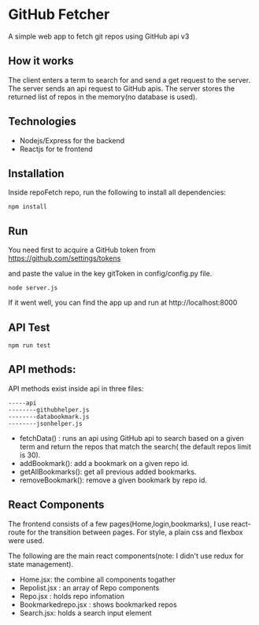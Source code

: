 # GitHub Fetcher
A simple web app to fetch git repos using GitHub api v3

## How it works
The client enters a term to search for and send a get request to the server. The server sends an api request to GitHub apis. The server stores the returned list of repos in the memory(no database is used).

## Technologies 
- Nodejs/Express for the backend
- Reactjs for te frontend

## Installation
Inside repoFetch repo, run the following to install all dependencies:
```
npm install
```
## Run

You need first to acquire a GitHub token from https://github.com/settings/tokens

and paste the value in the key gitToken in config/config.py file.
```
node server.js
```
If it went well, you can find the app up and run at http://localhost:8000

## API Test
```
npm run test
```
## API methods:
API methods exist inside api in three files:
```
-----api
--------githubhelper.js
--------databookmark.js
--------jsonhelper.js
```

- fetchData() : runs an api using GitHub api to search based on a given term and return the repos that match the search( the default repos limit is 30).
- addBookmark(): add a bookmark on a given repo id.
- getAllBookmarks(): get all previous added bookmarks.
- removeBookmark(): remove a given bookmark by repo id.

## React Components
The frontend consists of a few pages(Home,login,bookmarks), I use react-route for the transition between pages. For style, a plain css and flexbox were used.

The following are the main react components(note: I didn't use redux for state management).

- Home.jsx: the combine all components togather
- Repolist.jsx : an array of Repo components
- Repo.jsx : holds repo infomation
- Bookmarkedrepo.jsx : shows bookmarked repos
- Search.jsx: holds a search input element
